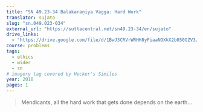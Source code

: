 ```yaml
---
title: "SN 49.23-34 Balakaraṇīya Vagga: Hard Work"
translator: sujato
slug: "sn.049.023-034"
external_url: "https://suttacentral.net/sn49.23-34/en/sujato"
drive_links:
  - "https://drive.google.com/file/d/1BwJ3CRVrWRHH8yFiaaNOXkX2b050OZV3/view?usp=drivesdk"
course: problems
tags:
  - ethics
  - wider
  - sn
# imagery tag covered by Hecker's Similes
year: 2018
pages: 1
---
```


> Mendicants, all the hard work that gets done depends on the earth...
